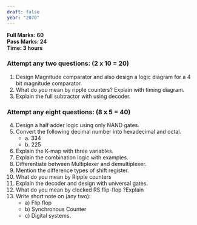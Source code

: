 ```yaml
---
draft: false
year: "2070"
---
```


**Full Marks: 60**\
**Pass Marks: 24**\
**Time: 3 hours**

### Attempt any two questions: (2 x 10 = 20)

1. Design Magnitude comparator and also design a logic diagram for a 4 bit magnitude comparator.
2. What do you mean by ripple counters? Explain with timing diagram.
3. Explain the full subtractor with using decoder.

### Attempt any eight questions: (8 x 5 = 40)

4. Design a half adder logic using only NAND gates.
5. Convert the following decimal number into hexadecimal and octal.
   - a. 334
   - b. 225
6. Explain the K-map with three variables.
7. Explain the combination logic with examples.
8. Differentiate between Multiplexer and demultiplexer.
9. Mention the difference types of shift register.
10. What do you mean by Ripple counters
11. Explain the decoder and design with universal gates.
12. What do you mean by clocked RS flip-flop ?Explain
13. Write short note on (any two):
    - a) Flip flop
    - b) Synchronous Counter
    - c) Digital systems.
